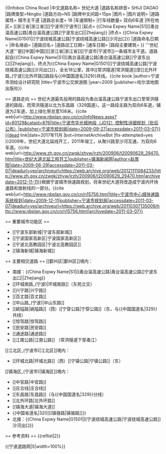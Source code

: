 {{Infobox China Road
|中文道路名称= 世纪大道
|道路名称拼音= SHIJI DADAO
|路牌类型=Ningbo
|道路方向=NS
|路牌中文间距=15px
|图片=
|图片说明=
|道路属性= 城市主干道
|道路总长度= 18
|车速限制=
|行车线数量= 双向6车道
|所在地区= [[浙江省|浙江省]][[宁波市|宁波市]]
|起点= {{China Expwy Name|S1|[[甬台温高速公路|甬台温高速公路]]宁波东出口||Zhejiang}}
|终点= {{China Expwy Name|G1501|[[宁波绕城高速公路|宁波绕城高速公路]]沙河出口}}
|道路命名日期= 
|命名缘由= 
|道路旧名= 
|道路动工日期= 
|通车日期= 
|路段主要建筑= 
}}
'''世纪大道'''是[[中国|中国]][[浙江省|浙江省]][[宁波市|宁波市]]一条城市主干道。道路起自{{China Expwy Name|S1|[[甬台温高速公路|甬台温高速公路]]宁波东出口||Zhejiang}}，终点为{{China Expwy Name|G1501|[[宁波绕城高速公路|宁波绕城高速公路]]沙河出口}}，全长18公里，其中[[常洪隧道|常洪隧道]]至[[北外环路_(宁波)|北外环路]]路段与{{中国国道名|329}}共线。<ref name="map">{{cite book |author=宁波市测绘设计研究院  |title=宁波市公交旅游图 |year=2009 |publisher=哈尔滨地图出版社}}</ref>

== 道路走向 ==
世纪大道最先投用的路段为甬台温高速公路宁波东出口至常洪隧道的路段，而常洪隧道以北为东昌路（329国道）。这一路段主路为双向6车道，辅道为2车道，加上绿化带总宽108米。<ref>{{cite web|url=http://www.nbplan.gov.cn/cn/InfoNews.aspx?id=60129&cataid=876|title=宁波市华光城地段（JD12）控制性详细规划（批后公布）|publisher=宁波市规划局|date=2009-09-27|accessdate=2011-03-07}}{{dead link|date=2017年11月 |bot=InternetArchiveBot |fix-attempted=yes }}</ref>2009年，世纪大道北延线开工，2011年竣工，从聚兴路至沙河互通，为双向6车道。<ref>{{cite web|url=http://www.zh.gov.cn/zwgk/zhyw/jrzh/200906/t20090629_29470.htm|title=世纪大道北延工程开工|publisher=镇海新闻网|author=赵景阳|date=2009-06-29|accessdate=2011-03-07|deadurl=yes|archiveurl=https://web.archive.org/web/20121111084233/http://www.zh.gov.cn/zwgk/zhyw/jrzh/200906/t20090629_29470.htm|archivedate=2012-11-11}}</ref>根据宁波城市快速路规划，将来世纪大道将改造成宁波内环快速路和放射线的一部分。<ref>{{cite web|url=http://www.nbplan.gov.cn/cn/n15756.html|title=宁波市中心城快速路系统规划|date=2009-12-11|publisher=宁波市规划局|accessdate=2011-03-07|deadurl=yes|archiveurl=https://web.archive.org/web/20110307135009/http://www.nbplan.gov.cn/cn/n15756.html|archivedate=2011-03-07}}</ref>

== 重要城市功能区 ==
* [[宁波东部新城|宁波东部新城]]
* [[宁波国家高新区|宁波国家高新区]]
* [[宁波北高教园区|宁波北高教园区]]
* [[镇海新城|镇海新城]]

== 主要相交道路 ==
[[鄞州区|鄞州区]]境内：
* 南接：{{China Expwy Name|S1|[[甬台温高速公路|甬台温高速公路]]宁波东出口||Zhejiang}}
* [[环城南路_(宁波)|环城南路]]（东苑立交）
* [[兴宁路|兴宁路]]
* [[百丈路|百丈路]]
* [[中山路_(宁波)|中山东路]]
* [[姚隘路|姚隘路]]（西）[[宁穿公路|宁穿公路]]（东，与{{中国国道名|329}}共线）
* [[惊驾路|惊驾路]]
* [[民安路|民安路]]
* [[通途路|通途路]]
* [[江南公路|江南公路]]
（常洪隧道下穿甬江）

[[江北区_(宁波市)|江北区]]境内：
* [[环城北路|环城北路]]（西）[[宁镇公路|宁镇公路]]（东）

[[镇海区_(宁波市)|镇海区]]境内：
* [[中官路|中官路]]
* [[庄合线|庄合线]]
* [[东昌路|东昌路]]（与{{中国国道名|329}}分线）
* [[北外环路|北外环路]]
* [[镇海大道|镇海大道]]
* {{中国省道名|320|[[镇骆路|镇骆路]]}}
* 北接：{{China Expwy Name|G1501|[[宁波绕城高速公路|宁波绕城高速公路]]沙河出口}}

== 参考资料 ==
{{reflist|2}}

{{宁波道路网|S|width=100%}}
